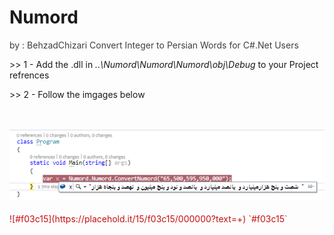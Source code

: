 # Numord
<p style="color:rgb(63,63,63);">by : BehzadChizari</small>
Convert Integer to Persian Words for C#.Net Users 
<p>>> 1 - Add the .dll in <i>..\Numord\Numord\Numord\obj\Debug</i> to your Project refrences</p>
<p>>> 2 - Follow the imgages below								  </p>
<p style="color:rgb(197,16,20);> -> Be Carefull that the target framework is .NetFramework 4.5.2</p>
<br>Examples :<br><br>
<img src="Sample/ex1.png"><br><br>
<img src="Sample/ex2.png"><br><br>
![#f03c15](https://placehold.it/15/f03c15/000000?text=+) `#f03c15`

